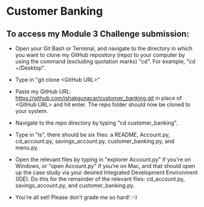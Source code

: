 # Customer Banking

## To access my Module 3 Challenge submission:

* Open your Git Bash or Terminal, and navigate to the directory in which you want to clone my GitHub repository (repo) to your computer by using the command (excluding quotation marks) "cd". For example, "cd ~/Desktop".

* Type in "git clone &lt;GitHub URL&gt;"

* Paste my GitHub URL: https://github.com/ishakgunacar/customer_banking.git in place of &lt;GitHub URL&gt; and hit enter. The repo folder should now be cloned to your system. 

* Navigate to the repo directory by typing "cd customer_banking".

* Type in "ls", there should be six files: a README, Account.py, cd_account.py, savings_account.py, customer_banking.py, and menu.py.

* Open the relevant files by typing in "explorer Account.py" if you're on Windows, or "open Account.py" if you're on Mac, and that should open up the case study via your desired Integrated Development Environment (IDE). Do this for the remainder of the relevant files: cd_account.py, savings_account.py, and customer_banking.py.

* You're all set! Please don't grade me so hard! :-)
